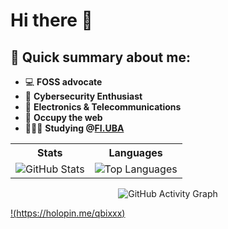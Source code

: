 # Hi there 👋
## 📝 Quick summary about me:
- 💻 **FOSS advocate**
- 🔐 **Cybersecurity Enthusiast** 
- 📡 **Electronics & Telecommunications**    
- 🏴 **Occupy the web**
- 👩🏻‍💻 **Studying @[FI.UBA](https://www.fi.uba.ar/grado/carreras/ingenieria-en-informatica/plan-de-estudios)**

<div align="center">
  <table>
    <tr>
      <th>Stats</th>
      <th>Languages</th>
    </tr>
    <tr>
      <td><img src="https://github-readme-stats.vercel.app/api?username=qbixxx&theme=tokyonight&show_icons=true&count_private=true" alt="GitHub Stats"></td>
      <td><img src="https://github-readme-stats.vercel.app/api/top-langs/?username=qbixxx&layout=compact&theme=tokyonight" alt="Top Languages"></td>
    </tr>
  </table>
</div>


 <div align="center">
<img src="https://github-readme-activity-graph.vercel.app/graph?username=qbixxx&theme=github-dark&point=00000000&radius=160#gh-dark-mode-only" alt="GitHub Activity Graph">
</div>

[!(https://holopin.me/qbixxx)](https://holopin.io/@qbixxx)
